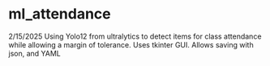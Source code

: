 # ml_attendance
2/15/2025
Using Yolo12 from ultralytics to detect items for class attendance while allowing a margin of tolerance. Uses tkinter GUI. Allows saving with json, and YAML
